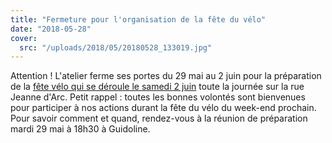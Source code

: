```yaml
---
title: "Fermeture pour l'organisation de la fête du vélo"
date: "2018-05-28"
cover:
  src: "/uploads/2018/05/20180528_133019.jpg"
---
```


Attention ! L'atelier ferme ses portes du 29 mai au 2 juin pour la préparation de la [fête vélo qui se déroule le samedi 2 juin](http://www.guidoline.com/evenement/roule-festival-du-velo-2018/) toute la journée sur la rue Jeanne d'Arc. Petit rappel : toutes les bonnes volontés sont bienvenues pour participer à nos actions durant la fête du vélo du week-end prochain. Pour savoir comment et quand, rendez-vous à la réunion de préparation mardi 29 mai à 18h30 à Guidoline.
